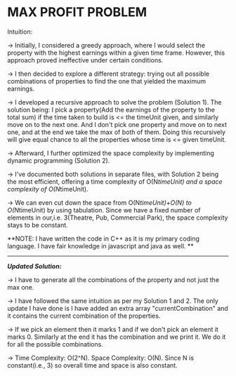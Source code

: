# MAX PROFIT PROBLEM


Intuition: 


-> Initially, I considered a greedy approach, where I would select the property with the highest earnings within a given time frame. However, this approach proved ineffective under certain conditions.

-> I then decided to explore a different strategy: trying out all possible combinations of properties to find the one that yielded the maximum earnings.

-> I developed a recursive approach to solve the problem (Solution 1). The solution being: I pick a property(Add the earnings of the property to the total sum) if the time taken to build is <= the timeUnit given, and similarly move on to the next one. And I don't pick one property and move on to next one, and at the end we take the max of both of them. Doing this recursively will give equal chance to all the properties whose time is <= given timeUnit. 

-> Afterward, I further optimized the space complexity by implementing dynamic programming (Solution 2).

-> I've documented both solutions in separate files, with Solution 2 being the most efficient, offering a time complexity of O(N*timeUnit) and a space complexity of O(N*timeUnit).

-> We can even cut down the space from O(N*timeUnit)+O(N) to O(N*timeUnit) by using tabulation. Since we have a fixed number of elements in our,i.e. 3(Theatre, Pub, Commercial Park), the space complexity stays to be constant.


**NOTE: I have written the code in C++ as it is my primary coding language. I have fair knowledge in javascript and java as well. **


-------------------------------------------------------------------------------------------------------------------------------------------------------------------------------------------------------



_**Updated Solution:**_

-> I have to generate all the combinations of the property and not just the max one.

-> I have followed the same intuition as per my Solution 1 and 2. The only update I have done is I have added an extra array "currentCombination" and it contains the current combination of the properties. 

-> If we pick an element then it marks 1 and if we don't pick an element it marks 0. Similarly at the end it has the combination and we print it. We do it for all the possible combinations.

-> Time Complexity: O(2^N). Space Complexity: O(N). Since N is constant(i.e., 3) so overall time and space is also constant.

